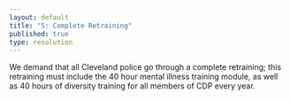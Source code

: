 ```yaml
---
layout: default
title: "5: Complete Retraining"
published: true
type: resolution
---
```


We demand that all Cleveland police go through a complete retraining; this retraining must include the 40 hour mental illness  training module, as well as 40 hours of diversity training for all members of CDP every year. 

